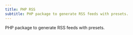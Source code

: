 ```yaml
---
title: PHP RSS
subtitle: PHP package to generate RSS feeds with presets.
---
```


PHP package to generate RSS feeds with presets.
